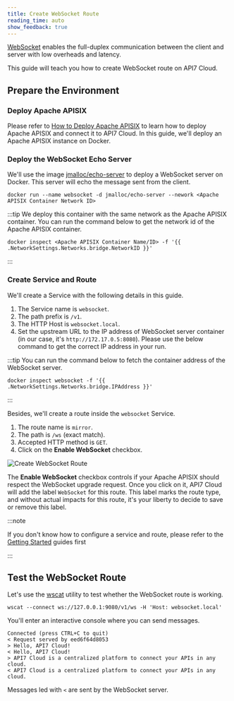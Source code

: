```yaml
---
title: Create WebSocket Route
reading_time: auto
show_feedback: true
---
```


[WebSocket](https://en.wikipedia.org/wiki/WebSocket#:~:text=WebSocket%20is%20a%20computer%20communications,protocol%20is%20known%20as%20WebSockets.) enables the full-duplex
communication between the client and server with low overheads and latency.

This guide will teach you how to create WebSocket route on API7 Cloud.

Prepare the Environment
-----------------------

### Deploy Apache APISIX

Please refer to [How to Deploy Apache APISIX](../product/how-to-deploy-apache-apisix.md) to learn how to deploy
Apache APISIX and connect it to API7 Cloud. In this guide, we'll deploy an Apache APISIX instance on Docker.

### Deploy the WebSocket Echo Server

We'll use the image [jmalloc/echo-server](https://hub.docker.com/r/jmalloc/echo-server/) to deploy a WebSocket server
on Docker. This server will echo the message sent from the client.

```shell
docker run --name websocket -d jmalloc/echo-server --nework <Apache APISIX Container Network ID>
```

:::tip
We deploy this container with the same network as the Apache APISIX container.
You can run the command below to get the network id of the Apache APISIX container.

```shell
docker inspect <Apache APISIX Container Name/ID> -f '{{ .NetworkSettings.Networks.bridge.NetworkID }}'
```

:::

### Create Service and Route

We'll create a Service with the following details in this guide.

1. The Service name is `websocket`.
2. The path prefix is `/v1`.
3. The HTTP Host is `websocket.local`.
4. Set the upstream URL to the IP address of WebSocket server container (in our case, it's `http://172.17.0.5:8080`). Please use the below command to get the correct IP address in your run.

:::tip
You can run the command below to fetch the container address of the WebSocket server.

```shell
docker inspect websocket -f '{{ .NetworkSettings.Networks.bridge.IPAddress }}'
```

:::

Besides, we'll create a route inside the `websocket` Service.

1. The route name is `mirror`.
2. The path is `/ws` (exact match).
3. Accepted HTTP method is `GET`.
4. Click on the **Enable WebSocket** checkbox.

![Create WebSocket Route](https://static.apiseven.com/2022/12/30/create-websocket-api.png)

The **Enable WebSocket** checkbox controls if your Apache APISIX should respect the WebSocket upgrade
request. Once you click on it, API7 Cloud will add the label `WebSocket` for this route. This label marks
the route type, and without actual impacts for this route, it's your liberty to decide to save or remove this label.

:::note

If you don't know how to configure a service and route, please refer to the [Getting Started](../../getting-started) guides first

:::

Test the WebSocket Route
------------------------

Let's use the [wscat](https://github.com/websockets/wscat) utility to test whether the WebSocket route is working.

```shell
wscat --connect ws://127.0.0.1:9080/v1/ws -H 'Host: websocket.local'
```

You'll enter an interactive console where you can send messages.

```shell
Connected (press CTRL+C to quit)
< Request served by eed6f64d8053
> Hello, API7 Cloud!
< Hello, API7 Cloud!
> API7 Cloud is a centralized platform to connect your APIs in any cloud.
< API7 Cloud is a centralized platform to connect your APIs in any cloud.
```

Messages led with `<` are sent by the WebSocket server.
